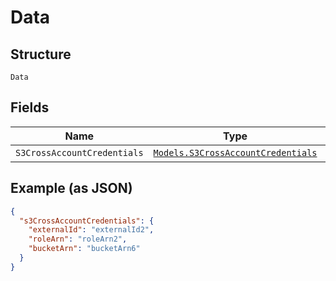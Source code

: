 
# Data

## Structure

`Data`

## Fields

| Name | Type | Tags | Description |
|  --- | --- | --- | --- |
| `S3CrossAccountCredentials` | [`Models.S3CrossAccountCredentials`](../../doc/models/s3-cross-account-credentials.md) | Required | - |

## Example (as JSON)

```json
{
  "s3CrossAccountCredentials": {
    "externalId": "externalId2",
    "roleArn": "roleArn2",
    "bucketArn": "bucketArn6"
  }
}
```

